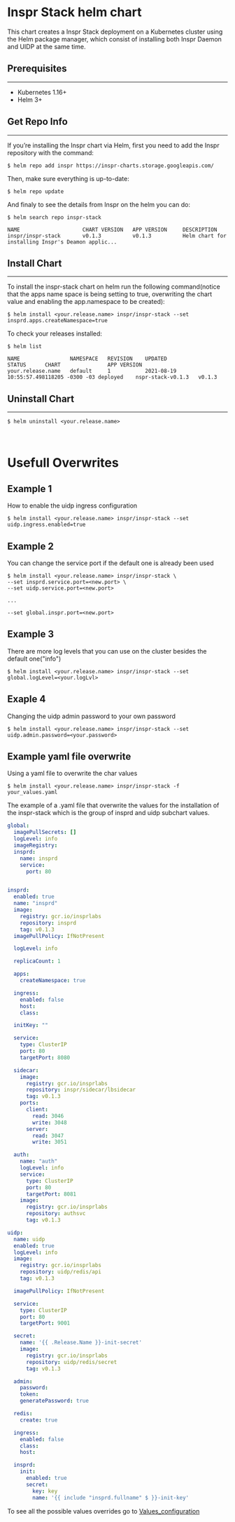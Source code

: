 # Inspr Stack helm chart

This chart creates a Inspr Stack deployment on a Kubernetes cluster using the Helm package manager, which consist of installing both Inspr Daemon and UIDP at the same time.


## Prerequisites
---
- Kubernetes 1.16+
- Helm 3+

## Get Repo Info
---
If you’re installing the Inspr chart via Helm, first you need to add the Inspr repository with the command:

```
$ helm repo add inspr https://inspr-charts.storage.googleapis.com/
```
Then, make sure everything is up-to-date:

```
$ helm repo update
```

And finaly to see the details from Inspr on the helm you can do:

```
$ helm search repo inspr-stack

NAME                    CHART VERSION   APP VERSION     DESCRIPTION                                       
inspr/inspr-stack       v0.1.3          v0.1.3          Helm chart for installing Inspr's Deamon applic...
```

## Install Chart
---

To install the inspr-stack chart on helm run the following command(notice that the apps name space is being setting to true, overwriting the chart value and enabling the app.namespace to be created):

```
$ helm install <your.release.name> inspr/inspr-stack --set insprd.apps.createNamespace=true
```

To check your releases installed:

```
$ helm list

NAME                NAMESPACE   REVISION    UPDATED                                 STATUS      CHART               APP VERSION
your.release.name   default     1           2021-08-19 10:55:57.498118205 -0300 -03 deployed    nspr-stack-v0.1.3   v0.1.3
```

## Uninstall Chart
---

```
$ helm uninstall <your.release.name>
```

<br>

# Usefull Overwrites  

## Example 1

How to enable the uidp ingress configuration

```
$ helm install <your.release.name> inspr/inspr-stack --set uidp.ingress.enabled=true
```

## Example 2

You can change the service port if the default one is already been used

```
$ helm install <your.release.name> inspr/inspr-stack \
--set insprd.service.port=<new.port> \
--set uidp.service.port=<new.port>

...

--set global.inspr.port=<new.port>

```

## Example 3

There are more log levels that you can use on the cluster besides the default one("info")

```
$ helm install <your.release.name> inspr/inspr-stack --set global.logLevel=<your.logLvl>
```

## Exaple 4

Changing the uidp admin password to your own password

```
$ helm install <your.release.name> inspr/inspr-stack --set uidp.admin.password=<your.password>
```

## Example yaml file overwrite

Using a yaml file to overwrite the char values

```
$ helm install <your.release.name> inspr/inspr-stack -f your_values.yaml
```

The example of a .yaml file that overwrite the values for the installation of the inspr-stack which is the group of insprd and uidp subchart values.

```yaml
global:
  imagePullSecrets: []
  logLevel: info
  imageRegistry:
  insprd:
    name: insprd
    service:
      port: 80


insprd:
  enabled: true
  name: "insprd"
  image:
    registry: gcr.io/insprlabs
    repository: insprd
    tag: v0.1.3
  imagePullPolicy: IfNotPresent

  logLevel: info

  replicaCount: 1

  apps:
    createNamespace: true

  ingress:
    enabled: false
    host:
    class:

  initKey: ""

  service:
    type: ClusterIP
    port: 80
    targetPort: 8080

  sidecar:
    image: 
      registry: gcr.io/insprlabs
      repository: inspr/sidecar/lbsidecar
      tag: v0.1.3
    ports:
      client:
        read: 3046
        write: 3048
      server:
        read: 3047
        write: 3051

  auth:
    name: "auth"
    logLevel: info
    service:
      type: ClusterIP
      port: 80
      targetPort: 8081
    image:
      registry: gcr.io/insprlabs
      repository: authsvc
      tag: v0.1.3 

uidp:
  name: uidp
  enabled: true
  logLevel: info
  image:
    registry: gcr.io/insprlabs
    repository: uidp/redis/api
    tag: v0.1.3

  imagePullPolicy: IfNotPresent

  service:
    type: ClusterIP
    port: 80
    targetPort: 9001

  secret:
    name: '{{ .Release.Name }}-init-secret'
    image:
      registry: gcr.io/insprlabs
      repository: uidp/redis/secret
      tag: v0.1.3

  admin:
    password:
    token:
    generatePassword: true

  redis:
    create: true

  ingress:
    enabled: false
    class:
    host:

  insprd:
    init:
      enabled: true
      secret:
        key: key
        name: '{{ include "insprd.fullname" $ }}-init-key'
```

To see all the possible values overrides go to [Values_configuration](../../docs/values_configuration.md)